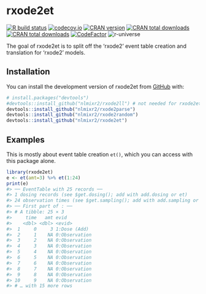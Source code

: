 
<!-- README.md is generated from README.Rmd. Please edit that file -->

# rxode2et

<!-- badges: start -->

[![R build
status](https://github.com/nlmixr2/rxode2et/workflows/R-CMD-check/badge.svg)](https://github.com/nlmixr2/rxode2et/actions)
[![codecov.io](https://codecov.io/gh/nlmixr2/rxode2et/coverage.svg)](https://app.codecov.io/gh/nlmixr2/rxode2et)
[![CRAN
version](http://www.r-pkg.org/badges/version/rxode2et)](https://cran.r-project.org/package=rxode2et)
[![CRAN total
downloads](https://cranlogs.r-pkg.org/badges/grand-total/rxode2et)](https://cran.r-project.org/package=rxode2et)
[![CRAN total
downloads](https://cranlogs.r-pkg.org/badges/rxode2et)](https://cran.r-project.org/package=rxode2et)
[![CodeFactor](https://www.codefactor.io/repository/github/nlmixr2/rxode2et/badge)](https://www.codefactor.io/repository/github/nlmixr2/rxode2et)
![r-universe](https://nlmixr2.r-universe.dev/badges/rxode2et)
<!-- badges: end -->

The goal of rxode2et is to split off the ‘rxode2’ event table creation
and translation for ‘rxode2’ models.

## Installation

You can install the development version of rxode2et from
[GitHub](https://github.com/) with:

``` r
# install.packages("devtools")
#devtools::install_github("nlmixr2/rxode2ll") # not needed for rxode2et, but needed for 'rxode2'
devtools::install_github("nlmixr2/rxode2parse")
devtools::install_github("nlmixr2/rxode2random")
devtools::install_github("nlmixr2/rxode2et")
```

## Examples

This is mostly about event table creation `et()`, which you can access
with this package alone.

``` r
library(rxode2et)
e <- et(amt=3) %>% et(1:24)
print(e)
#> ── EventTable with 25 records ──
#> 1 dosing records (see $get.dosing(); add with add.dosing or et)
#> 24 observation times (see $get.sampling(); add with add.sampling or et)
#> ── First part of : ──
#> # A tibble: 25 × 3
#>     time   amt evid         
#>    <dbl> <dbl> <evid>       
#>  1     0     3 1:Dose (Add) 
#>  2     1    NA 0:Observation
#>  3     2    NA 0:Observation
#>  4     3    NA 0:Observation
#>  5     4    NA 0:Observation
#>  6     5    NA 0:Observation
#>  7     6    NA 0:Observation
#>  8     7    NA 0:Observation
#>  9     8    NA 0:Observation
#> 10     9    NA 0:Observation
#> # … with 15 more rows
```
